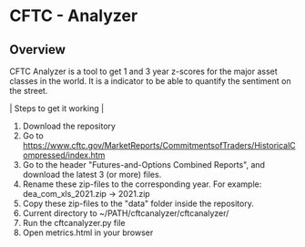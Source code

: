 # CFTC - Analyzer

## Overview

CFTC Analyzer is a tool to get 1 and 3 year z-scores for the major asset classes in the world. It is a indicator to be able to quantify the sentiment on the street. 

| Steps to get it working |
1. Download the repository
2. Go to https://www.cftc.gov/MarketReports/CommitmentsofTraders/HistoricalCompressed/index.htm
3. Go to the header "Futures-and-Options Combined Reports", and download the latest 3 (or more) files.
4. Rename these zip-files to the corresponding year. For example: dea_com_xls_2021.zip -> 2021.zip
5. Copy these zip-files to the "data" folder inside the repository. 
6. Current directory to ~/PATH/cftcanalyzer/cftcanalyzer/
7. Run the cftcanalyzer.py file
8. Open metrics.html in your browser
